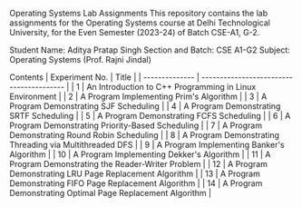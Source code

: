 Operating Systems Lab Assignments
This repository contains the lab assignments for the Operating Systems course at Delhi Technological University, for the Even Semester (2023-24) of Batch CSE-A1, G-2.

Student Name: Aditya Pratap Singh
Section and Batch: CSE A1-G2
Subject: Operating Systems (Prof. Rajni Jindal)

Contents
| Experiment No. | Title                                    |
| -------------- | ---------------------------------------- |
| 1              | An Introduction to C++ Programming in Linux Environment |
| 2              | A Program Implementing Prim's Algorithm  |
| 3              | A Program Demonstrating SJF Scheduling   |
| 4              | A Program Demonstrating SRTF Scheduling  |
| 5              | A Program Demonstrating FCFS Scheduling  |
| 6              | A Program Demonstrating Priority-Based Scheduling |
| 7              | A Program Demonstrating Round Robin Scheduling |
| 8              | A Program Demonstrating Threading via Multithreaded DFS |
| 9              | A Program Implementing Banker's Algorithm |
| 10             | A Program Implementing Dekker's Algorithm |
| 11             | A Program Demonstrating the Reader-Writer Problem |
| 12             | A Program Demonstrating LRU Page Replacement Algorithm |
| 13             | A Program Demonstrating FIFO Page Replacement Algorithm |
| 14             | A Program Demonstrating Optimal Page Replacement Algorithm |
